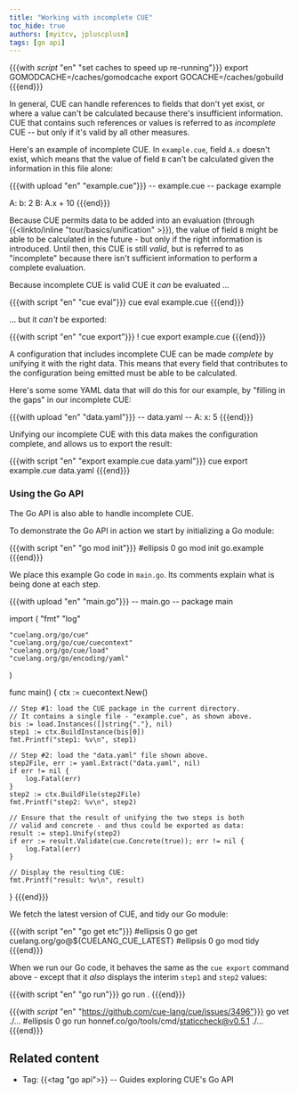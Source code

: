 ```yaml
---
title: "Working with incomplete CUE"
toc_hide: true
authors: [myitcv, jpluscplusm]
tags: [go api]
---
```


{{{with _script_ "en" "set caches to speed up re-running"}}}
export GOMODCACHE=/caches/gomodcache
export GOCACHE=/caches/gobuild
{{{end}}}

In general, CUE can handle references to fields that don't yet exist, or where
a value can't be calculated because there's insufficient information.
CUE that contains such references or values is referred to as *incomplete* CUE
 -- but only if it's valid by all other measures.

Here's an example of incomplete CUE. In `example.cue`, field `A.x` doesn't
exist, which means that the value of field `B` can't be calculated given the
information in this file alone:

{{{with upload "en" "example.cue"}}}
-- example.cue --
package example

A: b: 2
B: A.x + 10
{{{end}}}

Because CUE permits data to be added into an evaluation
(through {{<linkto/inline "tour/basics/unification" >}}),
the value of field `B` might be able to be calculated in the future - but only
if the right information is introduced.
Until then, this CUE is still *valid*, but is referred to as "incomplete"
because there isn't sufficient information to perform a complete evaluation.

Because incomplete CUE is valid CUE it *can* be evaluated ...

{{{with script "en" "cue eval"}}}
cue eval example.cue
{{{end}}}

... but it *can't* be exported:

{{{with script "en" "cue export"}}}
! cue export example.cue
{{{end}}}

A configuration that includes incomplete CUE can be made *complete* by unifying
it with the right data. This means that every field that contributes to the
configuration being emitted must be  able to be calculated.

Here's some some YAML data that will do this for our example, by "filling in
the gaps" in our incomplete CUE:

{{{with upload "en" "data.yaml"}}}
-- data.yaml --
A:
  x: 5
{{{end}}}

Unifying our incomplete CUE with this data makes the configuration complete,
and allows us to export the result:

{{{with script "en" "export example.cue data.yaml"}}}
cue export example.cue data.yaml
{{{end}}}

### Using the Go API

The Go API is also able to handle incomplete CUE.

To demonstrate the Go API in action we start by initializing a Go module:

{{{with script "en" "go mod init"}}}
#ellipsis 0
go mod init go.example
{{{end}}}

We place this example Go code in `main.go`.
Its comments explain what is being done at each step.

{{{with upload "en" "main.go"}}}
-- main.go --
package main

import (
	"fmt"
	"log"

	"cuelang.org/go/cue"
	"cuelang.org/go/cue/cuecontext"
	"cuelang.org/go/cue/load"
	"cuelang.org/go/encoding/yaml"
)

func main() {
	ctx := cuecontext.New()

	// Step #1: load the CUE package in the current directory.
	// It contains a single file - "example.cue", as shown above.
	bis := load.Instances([]string{"."}, nil)
	step1 := ctx.BuildInstance(bis[0])
	fmt.Printf("step1: %v\n", step1)

	// Step #2: load the "data.yaml" file shown above.
	step2File, err := yaml.Extract("data.yaml", nil)
	if err != nil {
		log.Fatal(err)
	}
	step2 := ctx.BuildFile(step2File)
	fmt.Printf("step2: %v\n", step2)

	// Ensure that the result of unifying the two steps is both
	// valid and concrete - and thus could be exported as data:
	result := step1.Unify(step2)
	if err := result.Validate(cue.Concrete(true)); err != nil {
		log.Fatal(err)
	}

	// Display the resulting CUE:
	fmt.Printf("result: %v\n", result)
}
{{{end}}}

We fetch the latest version of CUE, and tidy our Go module:

{{{with script "en" "go get etc"}}}
#ellipsis 0
go get cuelang.org/go@${CUELANG_CUE_LATEST}
#ellipsis 0
go mod tidy
{{{end}}}

When we run our Go code, it behaves the same as the `cue export` command above
\- except that it *also* displays the interim `step1` and `step2` values:

{{{with script "en" "go run"}}}
go run .
{{{end}}}

{{{with _script_ "en" "https://github.com/cue-lang/cue/issues/3496"}}}
go vet ./...
#ellipsis 0
go run honnef.co/go/tools/cmd/staticcheck@v0.5.1 ./...
{{{end}}}

## Related content

- Tag: {{<tag "go api">}} -- Guides exploring CUE's Go API

